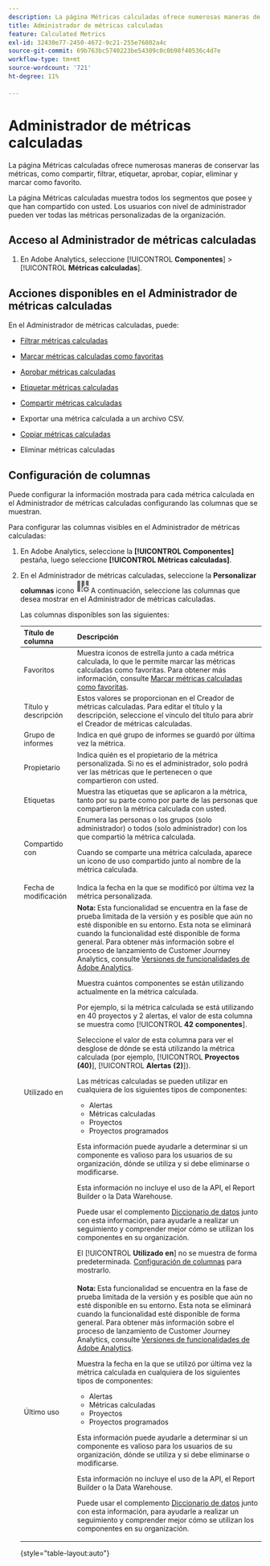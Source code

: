 ```yaml
---
description: La página Métricas calculadas ofrece numerosas maneras de conservar las métricas, como compartir, filtrar, etiquetar, aprobar, copiar, eliminar y marcar como favorito.
title: Administrador de métricas calculadas
feature: Calculated Metrics
exl-id: 32430e77-2450-4672-9c21-255e76802a4c
source-git-commit: 69b763bc5740223be54309c0c0b98f40536c4d7e
workflow-type: tm+mt
source-wordcount: '721'
ht-degree: 11%

---
```


# Administrador de métricas calculadas

La página Métricas calculadas ofrece numerosas maneras de conservar las métricas, como compartir, filtrar, etiquetar, aprobar, copiar, eliminar y marcar como favorito.

La página Métricas calculadas muestra todos los segmentos que posee y que han compartido con usted. Los usuarios con nivel de administrador pueden ver todas las métricas personalizadas de la organización.

<!-- add screenshot -->

## Acceso al Administrador de métricas calculadas

1. En Adobe Analytics, seleccione [!UICONTROL **Componentes**] > [!UICONTROL **Métricas calculadas**].

## Acciones disponibles en el Administrador de métricas calculadas

En el Administrador de métricas calculadas, puede:

* [Filtrar métricas calculadas](/help/components/c-calcmetrics/c-workflow/cm-workflow/cm-filter.md)

* [Marcar métricas calculadas como favoritas](/help/components/c-calcmetrics/c-workflow/cm-workflow/cm-favorite.md)

* [Aprobar métricas calculadas](/help/components/c-calcmetrics/c-workflow/cm-workflow/cm-approving.md)

* [Etiquetar métricas calculadas](/help/components/c-calcmetrics/c-workflow/cm-workflow/cm-tagging.md)

* [Compartir métricas calculadas](/help/components/c-calcmetrics/c-workflow/cm-workflow/cm-sharing.md)

* Exportar una métrica calculada a un archivo CSV.

* [Copiar métricas calculadas](/help/components/c-calcmetrics/c-workflow/cm-workflow/cm-copy.md)

* Eliminar métricas calculadas

## Configuración de columnas

Puede configurar la información mostrada para cada métrica calculada en el Administrador de métricas calculadas configurando las columnas que se muestran.

Para configurar las columnas visibles en el Administrador de métricas calculadas:

1. En Adobe Analytics, seleccione la **[!UICONTROL Componentes]** pestaña, luego seleccione **[!UICONTROL Métricas calculadas]**.

1. En el Administrador de métricas calculadas, seleccione la **Personalizar columnas** icono ![Icono Personalizar columnas](assets/customize-columns-icon.png)A continuación, seleccione las columnas que desea mostrar en el Administrador de métricas calculadas.

   Las columnas disponibles son las siguientes:

   | Título de columna | Descripción |
   |---|---|
   | Favoritos | Muestra iconos de estrella junto a cada métrica calculada, lo que le permite marcar las métricas calculadas como favoritas. Para obtener más información, consulte [Marcar métricas calculadas como favoritas](/help/components/c-calcmetrics/c-workflow/cm-workflow/cm-favorite.md). |
   | Título y descripción | Estos valores se proporcionan en el Creador de métricas calculadas. Para editar el título y la descripción, seleccione el vínculo del título para abrir el Creador de métricas calculadas. |
   | Grupo de informes | Indica en qué grupo de informes se guardó por última vez la métrica. |
   | Propietario | Indica quién es el propietario de la métrica personalizada. Si no es el administrador, solo podrá ver las métricas que le pertenecen o que compartieron con usted. |
   | Etiquetas | Muestra las etiquetas que se aplicaron a la métrica, tanto por su parte como por parte de las personas que compartieron la métrica calculada con usted. |
   | Compartido con | Enumera las personas o los grupos (solo administrador) o todos (solo administrador) con los que compartió la métrica calculada. <p>Cuando se comparte una métrica calculada, aparece un icono de uso compartido junto al nombre de la métrica calculada.</p> |
   | Fecha de modificación | Indica la fecha en la que se modificó por última vez la métrica personalizada. |
   | Utilizado en | **Nota:** Esta funcionalidad se encuentra en la fase de prueba limitada de la versión y es posible que aún no esté disponible en su entorno. Esta nota se eliminará cuando la funcionalidad esté disponible de forma general. Para obtener más información sobre el proceso de lanzamiento de Customer Journey Analytics, consulte [Versiones de funcionalidades de Adobe Analytics](/help/release-notes/releases.md).<p>Muestra cuántos componentes se están utilizando actualmente en la métrica calculada. <p>Por ejemplo, si la métrica calculada se está utilizando en 40 proyectos y 2 alertas, el valor de esta columna se muestra como [!UICONTROL **42 componentes**].</p> <p>Seleccione el valor de esta columna para ver el desglose de dónde se está utilizando la métrica calculada (por ejemplo, [!UICONTROL **Proyectos (40)**], [!UICONTROL **Alertas (2)**]).</p><p>Las métricas calculadas se pueden utilizar en cualquiera de los siguientes tipos de componentes:</p> <ul><li>Alertas</li><li>Métricas calculadas </li><li>Proyectos</li><li>Proyectos programados</li></ul><p>Esta información puede ayudarle a determinar si un componente es valioso para los usuarios de su organización, dónde se utiliza y si debe eliminarse o modificarse.</p><p>Esta información no incluye el uso de la API, el Report Builder o la Data Warehouse.</p><p>Puede usar el complemento [Diccionario de datos](/help/analyze/analysis-workspace/components/data-dictionary/data-dictionary-overview.md) junto con esta información, para ayudarle a realizar un seguimiento y comprender mejor cómo se utilizan los componentes en su organización.</p><p>El [!UICONTROL **Utilizado en**] no se muestra de forma predeterminada. [Configuración de columnas](#configure-columns) para mostrarlo.</p> |
   | Último uso | **Nota:** Esta funcionalidad se encuentra en la fase de prueba limitada de la versión y es posible que aún no esté disponible en su entorno. Esta nota se eliminará cuando la funcionalidad esté disponible de forma general. Para obtener más información sobre el proceso de lanzamiento de Customer Journey Analytics, consulte [Versiones de funcionalidades de Adobe Analytics](/help/release-notes/releases.md).<p>Muestra la fecha en la que se utilizó por última vez la métrica calculada en cualquiera de los siguientes tipos de componentes:</p> <ul><li>Alertas</li><li>Métricas calculadas </li><li>Proyectos</li><li>Proyectos programados</li></ul> <p>Esta información puede ayudarle a determinar si un componente es valioso para los usuarios de su organización, dónde se utiliza y si debe eliminarse o modificarse.</p><p>Esta información no incluye el uso de la API, el Report Builder o la Data Warehouse.</p><p>Puede usar el complemento [Diccionario de datos](/help/analyze/analysis-workspace/components/data-dictionary/data-dictionary-overview.md) junto con esta información, para ayudarle a realizar un seguimiento y comprender mejor cómo se utilizan los componentes en su organización. |

   {style="table-layout:auto"}
